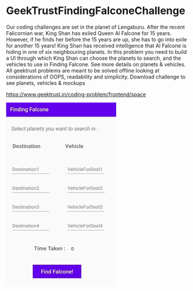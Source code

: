 # GeekTrustFindingFalconeChallenge
Our coding challenges are set in the planet of Lengaburu. 
After the recent Falicornian war, King Shan has exiled Queen Al Falcone for 15 years. However, if he finds her before the 15 years are up, she has to go into exile for another 15 years!  King Shan has received intelligence that Al Falcone is hiding in one of six neighbouring planets. In this problem you need to build a UI through which King Shan can choose the planets to search, and the vehicles to use in Finding Falcone. See more details on planets &amp; vehicles.  All geektrust problems are meant to be solved offline looking at considerations of OOPS, readability and simplicity. Download challenge to see planets, vehicles &amp; mockups

https://www.geektrust.in/coding-problem/frontend/space

![Alt text](/screenshot1.jpg?raw=true "screenshot1")

